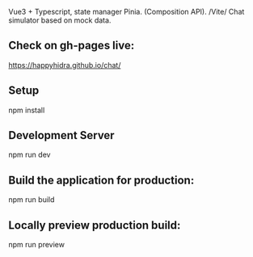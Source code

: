 Vue3 + Typescript, state manager Pinia. (Composition API). /Vite/
Chat simulator based on mock data.

## Check on gh-pages live: 
https://happyhidra.github.io/chat/
## Setup
npm install
## Development Server
npm run dev
## Build the application for production:
npm run build
## Locally preview production build:
npm run preview




